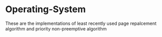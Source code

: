 # Operating-System
These are the implementations of least recently used page repalcement algorithm and priority non-preemptive algorithm
